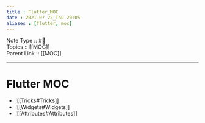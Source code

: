 ```yaml
---
title : Flutter_MOC
date : 2021-07-22_Thu 20:05
aliases : [flutter, moc]
---
```

Note Type :: #📘<br>
Topics :: [[MOC]]<br>
Parent Link :: [[MOC]]<br>

---
# Flutter MOC
- ![[Tricks#Tricks]]
- ![[Widgets#Widgets]]
- ![[Attributes#Attributes]]
